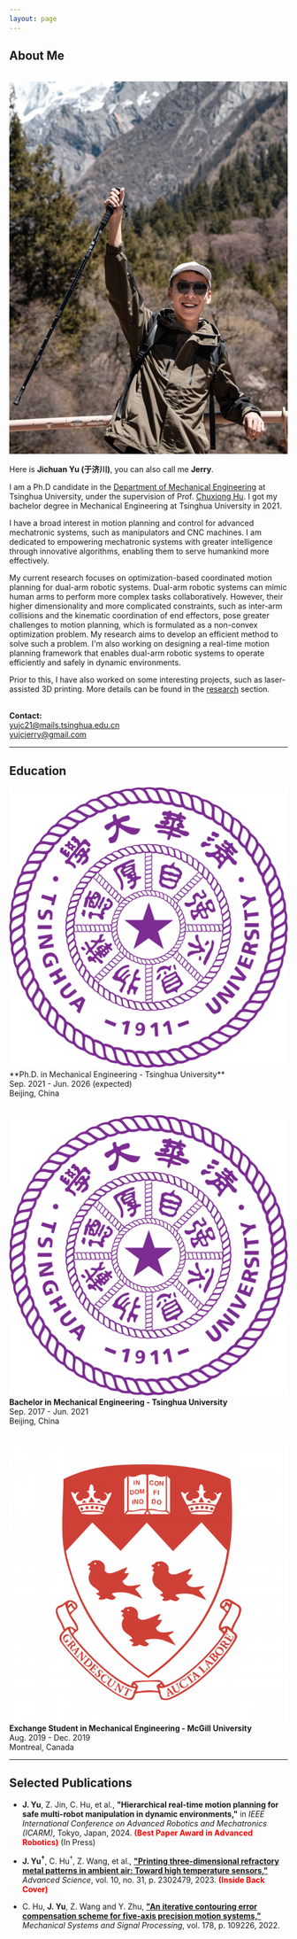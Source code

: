 ```yaml
---
layout: page
---
```


## About Me
<br>
<img src="images/portrait.jpg" class="floatpic2">

Here is **Jichuan Yu (于济川)**, you can also call me **Jerry**.


I am a Ph.D candidate in the [Department of Mechanical Engineering](https://me.tsinghua.edu.cn/en/) at Tsinghua University, under the supervision of Prof. [Chuxiong Hu](https://me.tsinghua.edu.cn/en/info/1275/2062.htm). I got my bachelor degree in Mechanical Engineering at Tsinghua University in 2021.

I have a broad interest in motion planning and control for advanced mechatronic systems, such as manipulators and CNC machines. I am dedicated to empowering mechatronic systems with greater intelligence through innovative algorithms, enabling them to serve humankind more effectively.

My current research focuses on optimization-based coordinated motion planning for dual-arm robotic systems. Dual-arm robotic systems can mimic human arms to perform more complex tasks collaboratively. However, their higher dimensionality and more complicated constraints, such as inter-arm collisions and the kinematic coordination of end effectors, pose greater challenges to motion planning, which is formulated as a non-convex optimization problem. My research aims to develop an efficient method to solve such a problem. I'm also working on designing a real-time motion planning framework that enables dual-arm robotic systems to operate efficiently and safely in dynamic environments. 

Prior to this, I have also worked on some interesting projects, such as laser-assisted 3D printing. More details can be found in the [research](/research/index.html) section.

<br>**Contact:**
<br>yujc21@mails.tsinghua.edu.cn
<br>yujcjerry@gmail.com


---

## Education

<img src="images/Tsinghua_logo.png" class="logo">
**Ph.D. in Mechanical Engineering - Tsinghua University**
<br>Sep. 2021 - Jun. 2026 (expected)
<br>Beijing, China

<br><img src="images/Tsinghua_logo.png" class="logo">
**Bachelor in Mechanical Engineering - Tsinghua University**
<br>Sep. 2017 - Jun. 2021
<br>Beijing, China

<br><img src="images/McGill_logo.png" class="logo">
**Exchange Student in Mechanical Engineering - McGill University**
<br>Aug. 2019 - Dec. 2019
<br>Montreal, Canada


---

## Selected Publications

- **J. Yu**, Z. Jin, C. Hu, et al., **"Hierarchical real-time motion planning for safe multi-robot manipulation in dynamic environments,"** in *IEEE International Conference on Advanced Robotics and Mechatronics (ICARM)*, Tokyo, Japan, 2024. **<font color='red'>(Best Paper Award in Advanced Robotics)</font>** (In Press)

- **J. Yu<sup>†</sup>**, C. Hu<sup>†</sup>, Z. Wang, et al., [**"Printing three-dimensional refractory metal patterns in ambient air: Toward high temperature sensors,"**](https://onlinelibrary.wiley.com/doi/10.1002/advs.202302479) *Advanced Science*, vol. 10, no. 31, p. 2302479, 2023. **<font color='red'>(Inside Back Cover)</font>**

-  C. Hu, **J. Yu**, Z. Wang and Y. Zhu, [**"An iterative contouring error compensation scheme for five-axis precision motion systems,"**](https://www.sciencedirect.com/science/article/abs/pii/S0888327022003776) *Mechanical Systems and Signal Processing*, vol. 178, p. 109226, 2022.




